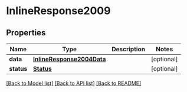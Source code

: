 # InlineResponse2009

## Properties
Name | Type | Description | Notes
------------ | ------------- | ------------- | -------------
**data** | [**InlineResponse2004Data**](InlineResponse2004Data.md) |  | [optional] 
**status** | [**Status**](Status.md) |  | [optional] 

[[Back to Model list]](../README.md#documentation-for-models) [[Back to API list]](../README.md#documentation-for-api-endpoints) [[Back to README]](../README.md)


